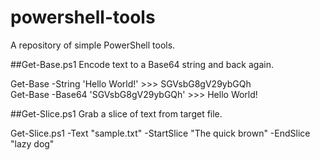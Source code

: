 powershell-tools
=======

A repository of simple PowerShell tools.

##Get-Base.ps1
Encode text to a Base64 string and back again.

Get-Base -String 'Hello World!' >>> SGVsbG8gV29ybGQh  
Get-Base -Base64 'SGVsbG8gV29ybGQh' >>> Hello World!

##Get-Slice.ps1
Grab a slice of text from target file.

Get-Slice.ps1 -Text "sample.txt" -StartSlice "The quick brown" -EndSlice "lazy dog"
